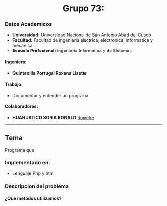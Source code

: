 # **<center>Grupo 73:</center>**
### Datos Academicos

- **Universidad:** Universidad Nacional de San Antonio Abad del Cusco
- **Facultad:** Facultad de ingenieria electrica, electronica, informatica y mecanica
- **Escuela Profesional:** Ingenieria Informatica y de Sistemas
#### Ingeniera:
- **Quintanilla Portugal Roxana Lisette**
#### Trabajo:
- Documentar y entender un programa 
#### Colaboradores:
- **HUAHUATICO SORIA RONALD** [Romehe](https://github.com/Romehe369)
---
## Tema

Programa que 

### Implementado en:
- Lenguaje:Php y html
### Descripcion del problema

#### ¿Que metodos utilizamos?
